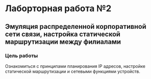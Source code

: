 <h1>Лаборторная работа №2</h1>

<h2>Эмуляция распределенной корпоративной сети связи, настройка статической маршрутизации между филиалами</h2>


<h3>Цель работы</h3>

<p>Ознакомиться с принципами планирования IP адресов, настройке статической маршрутизации и сетевыми функциями устройств.</p>